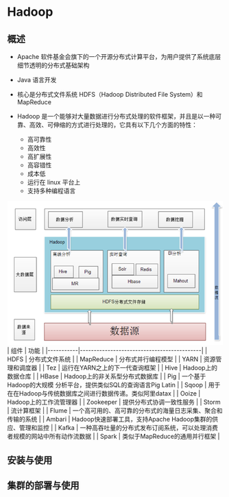 # Hadoop

## 概述

- Apache 软件基金会旗下的一个开源分布式计算平台，为用户提供了系统底层细节透明的分布式基础架构

- Java 语言开发

- 核心是分布式文件系统 HDFS（Hadoop Distributed File System）和 MapReduce

- Hadoop 是一个能够对大量数据进行分布式处理的软件框架，并且是以一种可靠、高效、可伸缩的方式进行处理的，它具有以下几个方面的特性：
  - 高可靠性
  - 高效性
  - 高扩展性
  - 高容错性
  - 成本低
  - 运行在 linux 平台上
  - 支持多种编程语言

![Hadoop应用架构](./image/Hadoop应用架构.png)
| 组件        | 功能                                         |
|-----------|--------------------------------------------|
| HDFS      | 分布式文件系统                                    |
| MapReduce | 分布式并行编程模型                                  |
| YARN      | 资源管理和调度器                                   |
| Tez       | 运行在YARN之上的下一代查询框架                          |
| Hive      | Hadoop上的数据仓库                               |
| HBase     | Hadoop上的非关系型分布式数据库                         |
| Pig       | 一个基于Hadoop的大规模  分析平台，提供类似SQL的查询语言Pig Latin |
| Sqoop     | 用于在在Hadoop与传统数据库之间进行数据传递。类似阿里datax         |
| Ooize     | Hadoop上的工作流管理器                             |
| Zookeeper | 提供分布式协调一致性服务                               |
| Storm     | 流计算框架                                      |
| Flume     | 一个高可用的、高可靠的分布式的海量日志采集、聚合和传输的系统             |
| Ambari    | Hadoop快速部署工具，支持Apache Hadoop集群的供应、管理和监控    |
| Kafka     | 一种高吞吐量的分布式发布订阅系统，可以处理消费者规模的网站中所有动作流数据      |
| Spark     | 类似于MapReduce的通用并行框架                        |


## 安装与使用

## 集群的部署与使用
